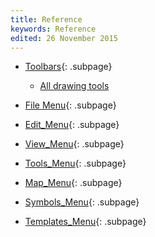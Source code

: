 ```yaml
---
title: Reference
keywords: Reference
edited: 26 November 2015
---
```


* [Toolbars](toolbars.md){: .subpage}
  * [All drawing tools](toolbars.md#drawing)


* [File Menu](file_menu.md){: .subpage}
* [Edit_Menu](edit_menu.md){: .subpage}
* [View_Menu](view_menu.md){: .subpage}
* [Tools_Menu](tools_menu.md){: .subpage}
* [Map_Menu](map_menu.md){: .subpage}
* [Symbols_Menu](symbols_menu.md){: .subpage}
* [Templates_Menu](templates_menu.md){: .subpage}

